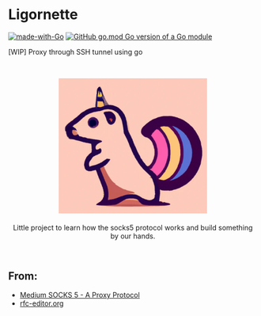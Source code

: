 # Ligornette

[![made-with-Go](https://img.shields.io/badge/Made%20with-Go-1f425f.svg)](http://golang.org)
[![GitHub go.mod Go version of a Go module](https://img.shields.io/github/go-mod/go-version/artfxdev/silex_GoKillProcess)](https://github.com/OlivierArgentieri/Ligornette)

[WIP] Proxy through SSH tunnel using go 


<br>
<p align="center">
  <img width="300" src="./assets/goasunicorn.png">
  <br><br>
  Little project to learn how the socks5 protocol works and build something by our hands.<br>
</p>
<br>

## From:
- [Medium SOCKS 5 - A Proxy Protocol](https://medium.com/@nimit95/socks-5-a-proxy-protocol-b741d3bec66c)
- [rfc-editor.org](https://www.rfc-editor.org/rfc/rfc1928)
